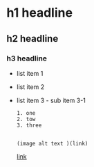 # h1 headline
## h2 headline 
### h3 headline

- list item 1
- list item 2 
- list item 3 
      - sub item 3-1

      1. one
      2. tow 
      3. three

      
      (image alt text )(link)

     [link](https://www.kooora.com/
      )




